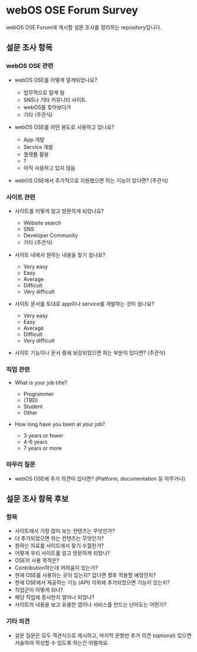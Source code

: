 # webOS OSE Forum Survey

webOS OSE Forum에 게시할 설문 조사를 정리하는 repository입니다.

## 설문 조사 항목

### webOS OSE 관련

- webOS OSE를 어떻게 알게되었나요?
    - 업무적으로 알게 됨
    - SNS나 기타 커뮤니티 사이트
    - webOS를 찾아보다가
    - 기타 (주관식)

- webOS OSE를 어떤 용도로 사용하고 있나요?
    - App 개발
    - Service 개발
    - 플랫폼 활용
    - ?
    - 아직 사용하고 있지 않음

- webOS OSE에서 추가적으로 지원했으면 하는 기능이 있다면? (주관식)

### 사이트 관련

- 사이트를 어떻게 알고 방문하게 되었나요?
    - Website search
    - SNS
    - Developer Community
    - 기타 (주관식)

- 사이트 내에서 원하는 내용을 찾기 쉽나요?
    - Very easy
    - Easy
    - Average
    - Difficult
    - Very difficult

- 사이트 문서를 토대로 app이나 service를 개발하는 것이 쉽나요?
    - Very easy
    - Easy
    - Average
    - Difficult
    - Very difficult

- 사이트 기능이나 문서 중에 보강되었으면 하는 부분이 있다면? (주관식)

### 직업 관련

- What is your job title?
    - Programmer
    - (TBD)
    - Student
    - Other

- How long have you been at your job?
    - 3 years or fewer
    - 4-6 years
    - 7 years or more

### 마무리 질문

- webOS OSE에 추가 의견이 있다면? (Platform, documentation 등 아무거나)

## 설문 조사 항목 후보

### 항목

- 사이트에서 가장 많이 보는 컨텐츠는 무엇인가?
- 더 추가되었으면 하는 컨텐츠는 무엇인가?
- 원하는 자료를 사이트에서 찾기 수월한가?
- 어떻게 우리 사이트를 알고 방문하게 되었나?
- OSE의 사용 목적은?
- Contribution하는데 어려움이 있는가?
- 현재 OSE를 사용하는 곳이 있는지? 없다면 향후 적용할 예정인지?
- 현재 OSE에서 제공하는 기능 (API) 이외에 추가되었으면 기능이 있는지?
- 직업군이 어떻게 되나?
- 해당 직업에 종사한지 얼마나 되었나?
- 사이트의 내용을 보고 유용한 앱이나 서비스를 만드는 난이도는 어떤가?

### 기타 의견

- 설문 질문은 모두 객관식으로 제시하고, 마지막 문항만 추가 의견 (optional) 있으면 서술하여 작성할 수 있도록 하는건 어떨까요. 